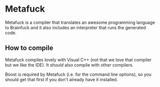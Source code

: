 Metafuck
========

Metafuck is a compiler that translates an awesome programming language to Brainfuck and it also includes an interpreter that runs the generated code.

How to compile
--------------

Metafuck compiles lovely with Visual C++ (not that we love that compiler but we like the IDE). It _should_ also compile with other compilers.

Boost is required by Metafuck (i.e. for the command line options), so you should get that first if you don't already have it installed.
